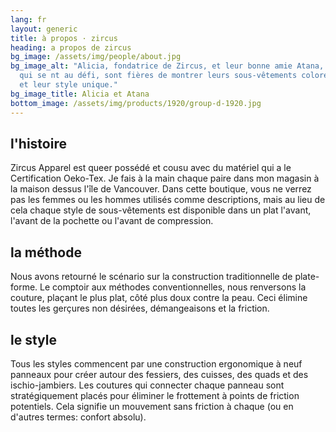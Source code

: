 ```yaml
---
lang: fr
layout: generic
title: à propos · zircus
heading: a propos de zircus
bg_image: /assets/img/people/about.jpg
bg_image_alt: "Alicia, fondatrice de Zircus, et leur bonne amie Atana,
  qui se nt au défi, sont fières de montrer leurs sous-vêtements colorés
  et leur style unique."
bg_image_title: Alicia et Atana
bottom_image: /assets/img/products/1920/group-d-1920.jpg
---
```


## l'histoire

Zircus Apparel est queer possédé et cousu avec du matériel qui a le
Certification Oeko-Tex. Je fais à la main chaque paire dans mon magasin à la
maison dessus l'île de Vancouver. Dans cette boutique, vous ne verrez pas les
femmes ou les hommes utilisés comme descriptions, mais au lieu de cela chaque
style de sous-vêtements est disponible dans un plat l'avant, l'avant de la
pochette ou l'avant de compression.

## la méthode

Nous avons retourné le scénario sur la construction traditionnelle de
plate-forme. Le comptoir aux méthodes conventionnelles, nous renversons la
couture, plaçant le plus plat, côté plus doux contre la peau. Ceci élimine
toutes les gerçures non désirées, démangeaisons et la friction.

## le style

Tous les styles commencent par une construction ergonomique à neuf panneaux pour
créer autour des fessiers, des cuisses, des quads et des ischio-jambiers. Les
coutures qui connecter chaque panneau sont stratégiquement placés pour éliminer
le frottement à points de friction potentiels. Cela signifie un mouvement sans
friction à chaque (ou en d'autres termes: confort absolu).
